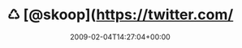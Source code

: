 ---
retweeted: false
source: <a href="http://twitter.com" rel="nofollow">Twitter Web Client</a>
entities:
  hashtags: []
  symbols: []
  user_mentions:
  - name: "@skoop@phpc.social"
    screen_name: skoop
    indices:
    - '2'
    - '8'
    id_str: '1524641'
    id: '1524641'
  - name: Boy Baukema
    screen_name: relaxnow
    indices:
    - '9'
    - '18'
    id_str: '14349407'
    id: '14349407'
  urls: []
display_text_range:
- '0'
- '66'
favorite_count: '0'
id_str: '1176352494'
truncated: false
retweet_count: '0'
id: '1176352494'
created_at: Wed Feb 04 14:27:04 +0000 2009
favorited: false
full_text: "♺ [@skoop](https://twitter.com/skoop) [@relaxnow](https://twitter.com/relaxnow):
  PHPLinq looks very cool http://www.phplinq.net"
lang: en
tags:
- pesos:twitter
date: '2009-02-04T14:27:04+00:00'
src: https://twitter.com/bascht/status/1176352494
original_url: https://twitter.com/bascht/status/1176352494
type: twitter_tweet
text: "♺ [@skoop](https://twitter.com/skoop) [@relaxnow](https://twitter.com/relaxnow):
  PHPLinq looks very cool http://www.phplinq.net"
title: "♺ [@skoop](https://twitter.com/"

---
